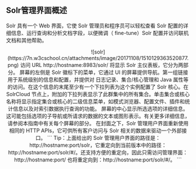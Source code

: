## Solr管理界面概述 
<div class="content-intro view-box ">Solr 具有一个 Web 界面，它使 Solr 管理员和程序员可以轻松查看 Solr 配置的详细信息、运行查询和分析文档字段，以便微调（ fine-tune）Solr 配置并访问联机文档和其他帮助。  
  
<p style="text-align: center; ">![solr](https://7n.w3cschool.cn/attachments/image/20171108/1510129363520877.png)  
访问 URL http://hostname:8983/solr/ 将显示 Solr 主仪表板，它分为两部分。  
屏幕的左侧是 Solr 徽标下的菜单，它通过 UI 的屏幕提供导航。第一组链接用于系统级别的信息和配置，并提供对 日志记录、集合/核心管理和 Java 属性等的访问。在这个信息的末尾至少有一个下拉列表为这个实例配置了 Solr 核心。在
    SolrCloud 节点上，附加的下拉列表显示了此群集中的所有集合。单击集合或核心名称将显示指定集合或核心的二级信息菜单，如模式浏览器、配置文件、插件和统计信息以及对索引数据执行查询的功能。  
屏幕的中心显示所选选项的详细信息。这可能包括选项的子导航或所请求的数据的文本或图形表示。有关更多详细信息，请参阅本指南中有关每个屏幕的部分。  
在封面之下，Solr 管理用户界面重新使用相同的 HTTP APIs，它可供所有客户访问与 Solr 相关的数据来驱动一个外部接口。  
```
Tip：上面给出的 Solr 管理用户界面的路径是：http://hostname:port/solr，它重定向到当前版本中的路径：http://hostname:port/solr/#/。还支持方便的重定向，因此只需访问管理界面：http://hostname:port/ 也将重定向到：http://hostname:port/solr/#/。
```
